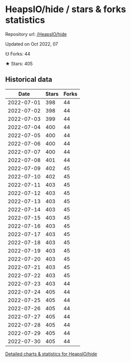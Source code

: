 # HeapsIO/hide / stars & forks statistics

Repository url: [/HeapsIO/hide](https://github.com/HeapsIO/hide)

Updated on Oct 2022, 07

☋ Forks: 44

★ Stars: 405

## Historical data
| Date | Stars | Forks |
|------|-------|-------|
| 2022-07-01 | 398 | 44 | 
| 2022-07-02 | 398 | 44 | 
| 2022-07-03 | 399 | 44 | 
| 2022-07-04 | 400 | 44 | 
| 2022-07-05 | 400 | 44 | 
| 2022-07-06 | 400 | 44 | 
| 2022-07-07 | 400 | 44 | 
| 2022-07-08 | 401 | 44 | 
| 2022-07-09 | 402 | 45 | 
| 2022-07-10 | 402 | 45 | 
| 2022-07-11 | 403 | 45 | 
| 2022-07-12 | 403 | 45 | 
| 2022-07-13 | 403 | 45 | 
| 2022-07-14 | 403 | 45 | 
| 2022-07-15 | 403 | 45 | 
| 2022-07-16 | 403 | 45 | 
| 2022-07-17 | 403 | 45 | 
| 2022-07-18 | 403 | 45 | 
| 2022-07-19 | 403 | 45 | 
| 2022-07-20 | 403 | 45 | 
| 2022-07-21 | 403 | 45 | 
| 2022-07-22 | 403 | 45 | 
| 2022-07-23 | 403 | 44 | 
| 2022-07-24 | 405 | 44 | 
| 2022-07-25 | 405 | 44 | 
| 2022-07-26 | 405 | 44 | 
| 2022-07-27 | 405 | 44 | 
| 2022-07-28 | 405 | 44 | 
| 2022-07-29 | 405 | 44 | 
| 2022-07-30 | 405 | 44 | 


[Detailed charts & statistics for HeapsIO/hide](https://reviewgithub.com/rep/HeapsIO/hide)
